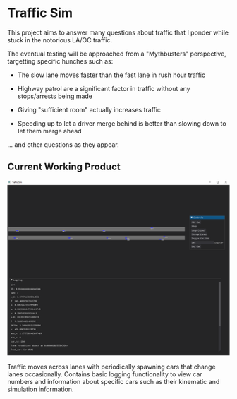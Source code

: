 # Traffic Sim

This project aims to answer many questions about traffic that I ponder while stuck in the notorious LA/OC traffic.

The eventual testing will be approached from a "Mythbusters" perspective, targetting specific hunches such as:

* The slow lane moves faster than the fast lane in rush hour traffic

* Highway patrol are a significant factor in traffic without any stops/arrests being made

* Giving "sufficient room" actually increases traffic

* Speeding up to let a driver merge behind is better than slowing down to let them merge ahead

... and other questions as they appear.

## Current Working Product

![Demo Screenshot](./traffic_sim_demo.png)

Traffic moves across lanes with periodically spawning cars that change lanes occasionally. Contains basic logging functionality to view car numbers and information about specific cars such as their kinematic and simulation information.